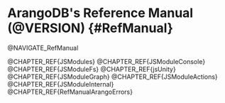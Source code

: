 ArangoDB's Reference Manual (@VERSION) {#RefManual}
===================================================

@NAVIGATE_RefManual

@CHAPTER_REF{JSModules}
@CHAPTER_REF{JSModuleConsole}
@CHAPTER_REF{JSModuleFs}
@CHAPTER_REF{jsUnity}
@CHAPTER_REF{JSModuleGraph}
@CHAPTER_REF{JSModuleActions}
@CHAPTER_REF{JSModuleInternal}
@CHAPTER_REF{RefManualArangoErrors}
